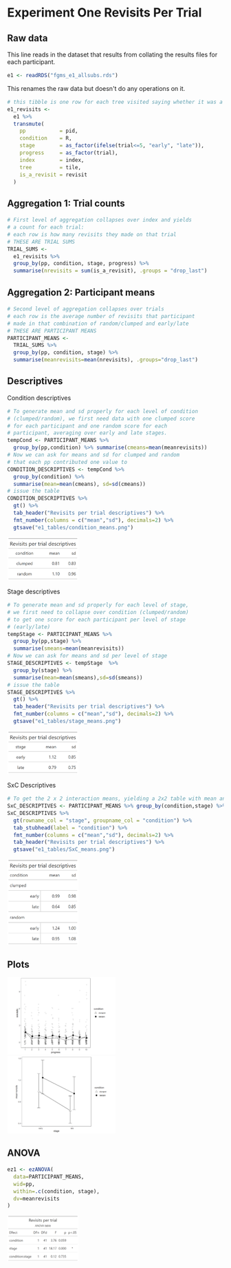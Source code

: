 # Experiment One Revisits Per Trial





## Raw data

This line reads in the dataset that results from collating the results files for each participant.


```r
e1 <- readRDS("fgms_e1_allsubs.rds")
```

This renames the raw data but doesn't do any operations on it.


```r
# this tibble is one row for each tree visited saying whether it was a revisit or not
e1_revisits <-
  e1 %>%
  transmute(
    pp           = pid,
    condition    = R,
    stage        = as_factor(ifelse(trial<=5, "early", "late")),
    progress     = as_factor(trial),
    index        = index,
    tree         = tile,
    is_a_revisit = revisit
  )
```

## Aggregation 1: Trial counts


```r
# First level of aggregation collapses over index and yields 
# a count for each trial: 
# each row is how many revisits they made on that trial
# THESE ARE TRIAL SUMS
TRIAL_SUMS <-
  e1_revisits %>% 
  group_by(pp, condition, stage, progress) %>% 
  summarise(nrevisits = sum(is_a_revisit), .groups = "drop_last")
```

## Aggregation 2: Participant means


```r
# Second level of aggregation collapses over trials
# each row is the average number of revisits that participant 
# made in that combination of random/clumped and early/late
# THESE ARE PARTICIPANT MEANS
PARTICIPANT_MEANS <- 
  TRIAL_SUMS %>% 
  group_by(pp, condition, stage) %>% 
  summarise(meanrevisits=mean(nrevisits), .groups="drop_last")
```

## Descriptives

Condition descriptives


```r
# To generate mean and sd properly for each level of condition 
# (clumped/random), we first need data with one clumped score 
# for each participant and one random score for each 
# participant, averaging over early and late stages.
tempCond <- PARTICIPANT_MEANS %>% 
  group_by(pp,condition) %>% summarise(cmeans=mean(meanrevisits))
# Now we can ask for means and sd for clumped and random 
# that each pp contributed one value to
CONDITION_DESCRIPTIVES <- tempCond %>% 
  group_by(condition) %>% 
  summarise(mean=mean(cmeans), sd=sd(cmeans))
# issue the table
CONDITION_DESCRIPTIVES %>% 
  gt() %>% 
  tab_header("Revisits per trial descriptives") %>% 
  fmt_number(columns = c("mean","sd"), decimals=2) %>% 
  gtsave("e1_tables/condition_means.png")
```

<img src="e1_figures/CONDITION_DESCRIPTIVES-1.png" width="33%" />

Stage descriptives 


```r
# To generate mean and sd properly for each level of stage,
# we first need to collapse over condition (clumped/random)
# to get one score for each participant per level of stage
# (early/late)
tempStage <- PARTICIPANT_MEANS %>% 
  group_by(pp,stage) %>% 
  summarise(smeans=mean(meanrevisits))
# Now we can ask for means and sd per level of stage
STAGE_DESCRIPTIVES <- tempStage  %>% 
  group_by(stage) %>% 
  summarise(mean=mean(smeans),sd=sd(smeans))
# issue the table
STAGE_DESCRIPTIVES %>% 
  gt() %>% 
  tab_header("Revisits per trial descriptives") %>% 
  fmt_number(columns = c("mean","sd"), decimals=2) %>% 
  gtsave("e1_tables/stage_means.png")
```

<img src="e1_figures/STAGE_DESCRIPTIVES-1.png" width="33%" />

SxC Descriptives


```r
# To get the 2 x 2 interaction means, yielding a 2x2 table with mean and sd
SxC_DESCRIPTIVES <- PARTICIPANT_MEANS %>% group_by(condition,stage) %>% summarise(mean=mean(meanrevisits),sd=sd(meanrevisits))
SxC_DESCRIPTIVES %>% 
  gt(rowname_col = "stage", groupname_col = "condition") %>% 
  tab_stubhead(label = "condition") %>% 
  fmt_number(columns = c("mean","sd"), decimals=2) %>% 
  tab_header("Revisits per trial descriptives") %>% 
  gtsave("e1_tables/SxC_means.png")
```

<img src="e1_figures/SxC_Descriptives-1.png" width="33%" />

## Plots

<img src="e1_figures/progress-revisits-1.png" width="50%" />

<img src="e1_figures/stage-revisits-1.png" width="50%" />

## ANOVA


```r
ez1 <- ezANOVA(
  data=PARTICIPANT_MEANS,
  wid=pp,
  within=.c(condition, stage),
  dv=meanrevisits
)
```

<img src="e1_figures/anova-table-revisits-1.png" width="33%" />

